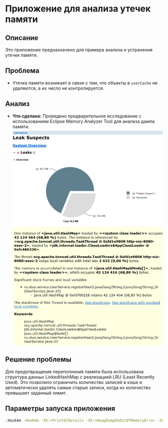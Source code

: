 # Приложение для анализа утечек памяти

## Описание

Это приложение предназначено для примера анализа и устранения утечек памяти.

## Проблема
- Утечка памяти возникает в связи с тем, что объекты в `userCache` не удаляются, а их число не контролируется.

## Анализ

- **Что сделано**: Проведено предварительное исследование с использованием Eclipse Memory Analyzer Tool для анализа дампа памяти.
![leak1.png](src/main/resources/leak1.png)
![leak2.png](src/main/resources/leak2.png)

## Решение проблемы
Для предотвращения переполнения памяти была использована структура данных LinkedHashMap с реализацией LRU (Least Recently Used). Это позволило ограничить количество записей в кэше и автоматически удалять самые старые записи, когда их количество превышает заданный лимит.

## Параметры запуска приложения

   ```bash
   -Xms64m -Xmx64m -XX:+PrintGCDetails -XX:+HeapDumpOnOutOfMemoryError -XX:HeapDumpPath=./dump.hprof
